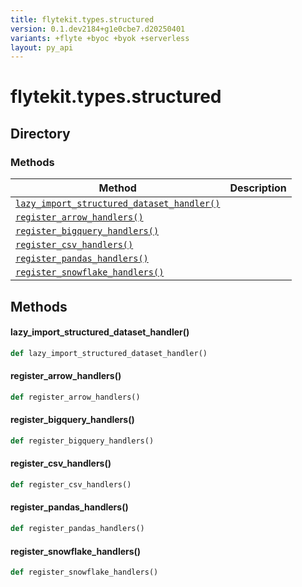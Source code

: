 ```yaml
---
title: flytekit.types.structured
version: 0.1.dev2184+g1e0cbe7.d20250401
variants: +flyte +byoc +byok +serverless
layout: py_api
---
```


# flytekit.types.structured



## Directory

### Methods

| Method | Description |
|-|-|
| [`lazy_import_structured_dataset_handler()`](#lazy_import_structured_dataset_handler) |  |
| [`register_arrow_handlers()`](#register_arrow_handlers) |  |
| [`register_bigquery_handlers()`](#register_bigquery_handlers) |  |
| [`register_csv_handlers()`](#register_csv_handlers) |  |
| [`register_pandas_handlers()`](#register_pandas_handlers) |  |
| [`register_snowflake_handlers()`](#register_snowflake_handlers) |  |


## Methods

#### lazy_import_structured_dataset_handler()

```python
def lazy_import_structured_dataset_handler()
```
#### register_arrow_handlers()

```python
def register_arrow_handlers()
```
#### register_bigquery_handlers()

```python
def register_bigquery_handlers()
```
#### register_csv_handlers()

```python
def register_csv_handlers()
```
#### register_pandas_handlers()

```python
def register_pandas_handlers()
```
#### register_snowflake_handlers()

```python
def register_snowflake_handlers()
```
